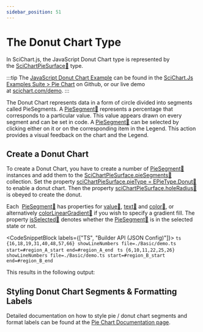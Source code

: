 ```yaml
---
sidebar_position: 51
---
```


# The Donut Chart Type

In SciChart.js, the JavaScript Donut Chart type is represented by the [SciChartPieSurface:blue_book:](https://www.scichart.com/documentation/js/current/typedoc/classes/scichartpiesurface.html) type.

:::tip
The [JavaScript Donut Chart Example](https://www.scichart.com/demo/javascript/donut-chart) can be found in the [SciChart.Js Examples Suite > Pie Chart](https://github.com/ABTSoftware/SciChart.JS.Examples/tree/master/Examples/src/components/Examples/Charts2D/BasicChartTypes/DonutChart) on Github, or our live demo at [scichart.com/demo](https://www.scichart.com/demo/javascript/donut-chart).
:::

<ChartFromSciChartDemo 
    src="https://www.scichart.com/demo/iframe/donut-chart" 
    title="Donut Chart" 
/>

The Donut Chart represents data in a form of circle divided into segments called PieSegments. A [PieSegment:blue_book:](https://www.scichart.com/documentation/js/current/typedoc/classes/piesegment.html) represents a percentage that corresponds to a particular value. This value appears drawn on every segment and can be set in code. A [PieSegment:blue_book:](https://www.scichart.com/documentation/js/current/typedoc/classes/piesegment.html) can be selected by clicking either on it or on the corresponding item in the Legend. This action provides a visual feedback on the chart and the Legend.

Create a Donut Chart
--------------------

To create a Donut Chart, you have to create a number of [PieSegment:blue_book:](https://www.scichart.com/documentation/js/current/typedoc/classes/piesegment.html) instances and add them to the [SciChartPieSurface.pieSegments:blue_book:](https://www.scichart.com/documentation/js/current/typedoc/classes/scichartpiesurface.html#piesegments) collection. Set the property [sciChartPieSurface.pieType = EPieType.Donut:blue_book:](https://www.scichart.com/documentation/js/current/typedoc/classes/scichartpiesurface.html#pietype) to enable a donut chart. Then the property [sciChartPieSurface.holeRadius:blue_book:](https://www.scichart.com/documentation/js/current/typedoc/classes/scichartpiesurface.html#holeradius) is obeyed to create the donut.

Each  [PieSegment:blue_book:](https://www.scichart.com/documentation/js/current/typedoc/classes/piesegment.html) has properties for [value:blue_book:](https://www.scichart.com/documentation/js/current/typedoc/classes/piesegment.html#value), [text:blue_book:](https://www.scichart.com/documentation/js/current/typedoc/classes/piesegment.html#text) and [color:blue_book:](https://www.scichart.com/documentation/js/current/typedoc/classes/piesegment.html#color), or alternatively [colorLinearGradient:blue_book:](https://www.scichart.com/documentation/js/current/typedoc/classes/piesegment.html#colorlineargradient) if you wish to specify a gradient fill. The property [isSelected:blue_book:](https://www.scichart.com/documentation/js/current/typedoc/classes/piesegment.html#isselected) denotes whether the [PieSegment:blue_book:](https://www.scichart.com/documentation/js/current/typedoc/classes/piesegment.html) is in the selected state or not.

<CodeSnippetBlock labels={["TS", "Builder API (JSON Config)"]}>
    ```ts {16,18,19,31,40,48,57,66} showLineNumbers file=./Basic/demo.ts start=#region_A_start end=#region_A_end
    ```
    ```ts {6,10,11,22,25,26} showLineNumbers file=./Basic/demo.ts start=#region_B_start end=#region_B_end
    ```
</CodeSnippetBlock>

This results in the following output:

<LiveDocSnippet name="./Basic/demo" />

Styling Donut Chart Segments & Formatting Labels
------------------------------------------------

Detailed documentation on how to style pie / donut chart segments and format labels can be found at the [Pie Chart Documentation page](/2d-charts/chart-types/pie-chart-type).